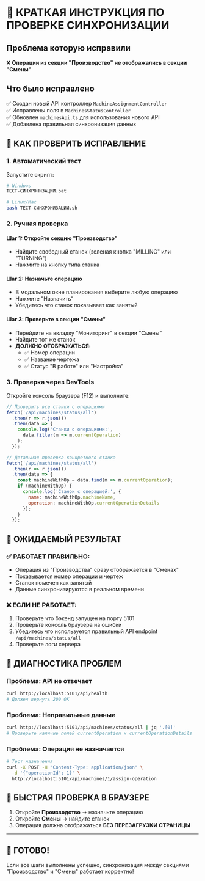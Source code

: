 # 🔄 КРАТКАЯ ИНСТРУКЦИЯ ПО ПРОВЕРКЕ СИНХРОНИЗАЦИИ

## Проблема которую исправили
❌ **Операции из секции "Производство" не отображались в секции "Смены"**

## Что было исправлено
✅ Создан новый API контроллер `MachineAssignmentController`  
✅ Исправлены поля в `MachinesStatusController`  
✅ Обновлен `machinesApi.ts` для использования нового API  
✅ Добавлена правильная синхронизация данных

## 🧪 КАК ПРОВЕРИТЬ ИСПРАВЛЕНИЕ

### 1. Автоматический тест
Запустите скрипт:
```bash
# Windows
ТЕСТ-СИНХРОНИЗАЦИИ.bat

# Linux/Mac  
bash ТЕСТ-СИНХРОНИЗАЦИИ.sh
```

### 2. Ручная проверка

#### Шаг 1: Откройте секцию "Производство"
- Найдите свободный станок (зеленая кнопка "MILLING" или "TURNING")
- Нажмите на кнопку типа станка

#### Шаг 2: Назначьте операцию
- В модальном окне планирования выберите любую операцию
- Нажмите "Назначить"
- Убедитесь что станок показывает как занятый

#### Шаг 3: Проверьте в секции "Смены"
- Перейдите на вкладку "Мониторинг" в секции "Смены"
- Найдите тот же станок
- **ДОЛЖНО ОТОБРАЖАТЬСЯ:**
  - ✅ Номер операции
  - ✅ Название чертежа
  - ✅ Статус "В работе" или "Настройка"

### 3. Проверка через DevTools

Откройте консоль браузера (F12) и выполните:

```javascript
// Проверить все станки с операциями
fetch('/api/machines/status/all')
  .then(r => r.json())
  .then(data => {
    console.log('Станки с операциями:', 
      data.filter(m => m.currentOperation)
    );
  });

// Детальная проверка конкретного станка
fetch('/api/machines/status/all')
  .then(r => r.json())
  .then(data => {
    const machineWithOp = data.find(m => m.currentOperation);
    if (machineWithOp) {
      console.log('Станок с операцией:', {
        name: machineWithOp.machineName,
        operation: machineWithOp.currentOperationDetails
      });
    }
  });
```

## 🎯 ОЖИДАЕМЫЙ РЕЗУЛЬТАТ

### ✅ РАБОТАЕТ ПРАВИЛЬНО:
- Операция из "Производства" сразу отображается в "Сменах"
- Показывается номер операции и чертеж
- Станок помечен как занятый
- Данные синхронизируются в реальном времени

### ❌ ЕСЛИ НЕ РАБОТАЕТ:
1. Проверьте что бэкенд запущен на порту 5101
2. Проверьте консоль браузера на ошибки
3. Убедитесь что используется правильный API endpoint `/api/machines/status/all`
4. Проверьте логи сервера

## 🔧 ДИАГНОСТИКА ПРОБЛЕМ

### Проблема: API не отвечает
```bash
curl http://localhost:5101/api/health
# Должен вернуть 200 OK
```

### Проблема: Неправильные данные
```bash
curl http://localhost:5101/api/machines/status/all | jq '.[0]'
# Проверьте наличие полей currentOperation и currentOperationDetails
```

### Проблема: Операция не назначается
```bash
# Тест назначения
curl -X POST -H "Content-Type: application/json" \
  -d '{"operationId": 1}' \
  http://localhost:5101/api/machines/1/assign-operation
```

## 📱 БЫСТРАЯ ПРОВЕРКА В БРАУЗЕРЕ

1. Откройте **Производство** → назначьте операцию
2. Откройте **Смены** → найдите станок
3. Операция должна отображаться **БЕЗ ПЕРЕЗАГРУЗКИ СТРАНИЦЫ**

---

## 🎉 ГОТОВО!

Если все шаги выполнены успешно, синхронизация между секциями "Производство" и "Смены" работает корректно!
